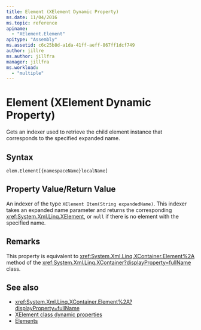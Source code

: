 ```yaml
---
title: Element (XElement Dynamic Property)
ms.date: 11/04/2016
ms.topic: reference
apiname:
  - "XElement.Element"
apitype: "Assembly"
ms.assetid: c6c25b8d-a1da-41ff-aeff-867ff1dcf749
author: jillre
ms.author: jillfra
manager: jillfra
ms.workload:
  - "multiple"
---
```

# Element (XElement Dynamic Property)

Gets an indexer used to retrieve the child element instance that corresponds to the specified expanded name.

## Syntax

```xaml
elem.Element[{namespaceName}localName]
```

## Property Value/Return Value

An indexer of the type `XElement Item(String expandedName)`. This indexer takes an expanded name parameter and returns the corresponding <xref:System.Xml.Linq.XElement>, or `null` if there is no element with the specified name.

## Remarks

This property is equivalent to <xref:System.Xml.Linq.XContainer.Element%2A> method of the <xref:System.Xml.Linq.XContainer?displayProperty=fullName> class.

## See also

- <xref:System.Xml.Linq.XContainer.Element%2A?displayProperty=fullName>
- [XElement class dynamic properties](../designers/attribute-xelement-dynamic-property.md)
- [Elements](../designers/elements-xelement-dynamic-property.md)
